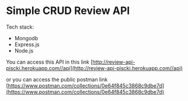 # Simple CRUD Review API

Tech stack:
- Mongodb
- Express.js
- Node.js

You can access this API in this link [http://review-api-piscki.herokuapp.com//api](http://review-api-piscki.herokuapp.com//api)

or you can access the public postman link 
[https://www.postman.com/collections/0e64f845c3868c9dbe7d](https://www.postman.com/collections/0e64f845c3868c9dbe7d)